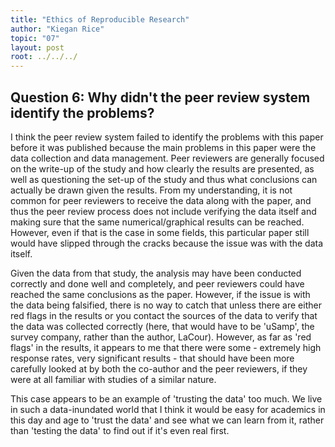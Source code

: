 ```yaml
---
title: "Ethics of Reproducible Research"
author: "Kiegan Rice"
topic: "07"
layout: post
root: ../../../
---
```



## Question 6: Why didn't the peer review system identify the problems?  
I  think the peer review system failed to identify the problems with this paper before it was published because the main problems in this paper were the data collection and data management. Peer reviewers are generally focused on the write-up of the study and how clearly the results are presented, as well as questioning the set-up of the study and thus what conclusions can actually be drawn given the results. From my understanding, it is not common for peer reviewers to receive the data along with the paper, and thus the peer review process does not include verifying the data itself and making sure that the same numerical/graphical results can be reached. However, even if that is the case in some fields, this particular paper still would have slipped through the cracks because the issue was with the data itself. 

Given the data from that study, the analysis may have been conducted correctly and done well and completely, and peer reviewers could have reached the same conclusions as the paper. However, if the issue is with the data being falsified, there is no way to catch that unless there are either red flags in the results or you contact the sources of the data to verify that the data was collected correctly (here, that would have to be 'uSamp', the survey company, rather than the author, LaCour). However, as far as 'red flags' in the results, it appears to me that there were some - extremely high response rates, very significant results - that should have been more carefully looked at by both the co-author and the peer reviewers, if they were at all familiar with studies of a similar nature. 

This case appears to be an example of 'trusting the data' too much. We live in such a data-inundated world that I think it would be easy for academics in this day and age to 'trust the data' and see what we can learn from it, rather than 'testing the data' to find out if it's even real first.
